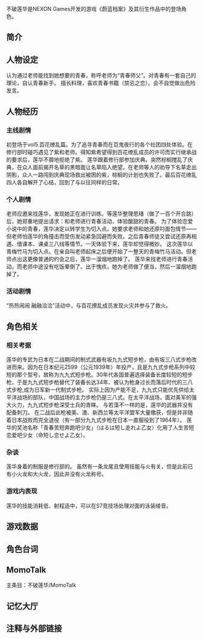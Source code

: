 不破莲华是NEXON Games开发的游戏《蔚蓝档案》及其衍生作品中的登场角色。

## 简介

## 人物设定
认为通过老师能找到她想要的青春，称呼老师为“青春师父”。对青春有一套自己的理论，自认青春新手。
擅长料理，喜欢青春书籍（禁忌之恋）。会不自觉做出危险发言。

## 人物经历

### 主线剧情
初登场于vol5.百花缭乱篇。为了追寻青春而在百鬼夜行的各个社团四处体验。在修行部时碰巧遇见了紫和老师。得知紫希望得到百花缭乱成员的许可而实行继承战的要求后，莲华不屑地拒绝了紫。
莲华跟着修行部参加庆典。突然棕榈搅乱了庆典，在众人面前揭开名草的黑暗面让名草陷入绝望。在老师等人的劝导下名草走出阴影，众人一路闯到庆典现场救出被困的紫，棕榈的计划也失败了。最后百花缭乱四人各自解开了心结，回到了与以往同样的日常。

### 个人剧情
老师应邀来找莲华，发现她正在进行训练。等莲华整理思绪（做了一百个开合跳）后，她郑重地提出请求：和老师进行青春活动，体验酸甜的青春。
为了体验恋爱小说中的青春，莲华决定以转学生为切入点。她要求老师和她还原叼面包情节——但老师怕莲华的角撞击而受伤发动紧急回避而失败。之后青春师徒又尝试还原再相遇、借课本、课桌三八线等情节。一天体验下来，莲华却觉得微妙。
这次莲华以青梅竹马为切入点。在亲自叫老师起床之后便开始了一整天的青梅竹马活动。但老师点出这更像普通的约会之后，莲华一溜烟地跑掉了。
莲华来找老师进行青春活动，而老师中途没有吃饭晕倒了。出于愧疚，她为老师做了便当，然后一溜烟地跑掉了。

### 活动剧情
“热热闹闹 融融洽洽”活动中，与百花撩乱成员发现火灾并参与了救火。

## 角色相关

### 相关考据

莲华的专武为日本在二战期间的制式武器有坂九九式短步枪，由有坂三八式步枪改进而来。因为在日本纪元2599（公元1939年）年投产，且是九九式步枪系列中较短的那个型号，故称为九九式短步枪。30年代各国普遍选择装备长度较短的短步枪，于是九九式短步枪替代了装备长达34年、被认为枪身过长而落后时代的三八式步枪,成为日军新一代制式步枪。
实际上因为产能不足，九九式只能优先供给太平洋战场的部队，中国战场的主力步枪仍是三八式。在太平洋战场，面对美军的强大火力，九九式短步枪深受士兵的青睐。
与若藻不一样的是，莲华的武器并没有配备刺刀。
在二战后此枪被美、澳、新西兰等太平洋盟军大量缴获，但是并非随着日本战败而完全退役（有一部分九九式步枪在日本一直服役到了1964年）。
莲华的奖池名称「青春苦短奔跑吧少女」（はるは短し走れよ乙女）化用了人生苦短恋爱吧少女（命短し恋せよ乙女）。

### 杂谈
莲华身着的制服是修行部的。
虽然有一条龙尾且使用技能与火有关，但是此前已有小火龙和大火龙，因此并没有火龙称号。

### 游戏内表现
莲华的技能消耗低、射程适中，可以在S7竞技场处理对面的泳装绫音。

## 游戏数据

## 角色台词

## MomoTalk
主条目：不破莲华/MomoTalk

## 记忆大厅

## 注释与外部链接